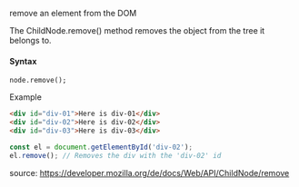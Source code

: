remove an element from the DOM

The ChildNode.remove() method removes the object from the tree it belongs to.

#### Syntax
`node.remove();`

Example
```html
<div id="div-01">Here is div-01</div>
<div id="div-02">Here is div-02</div>
<div id="div-03">Here is div-03</div>
````
```js
const el = document.getElementById('div-02');
el.remove(); // Removes the div with the 'div-02' id
```

source: https://developer.mozilla.org/de/docs/Web/API/ChildNode/remove
